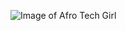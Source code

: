 ![Image of Afro Tech Girl](https://user-images.githubusercontent.com/102628480/161537833-96d8260a-97af-406e-8d22-9975629b805f.jpg)
